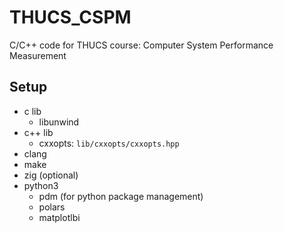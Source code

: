 # THUCS_CSPM

C/C++ code for THUCS course: Computer System Performance Measurement

## Setup

- c lib
  - libunwind
- c++ lib
  - cxxopts: `lib/cxxopts/cxxopts.hpp`
- clang
- make
- zig (optional)
- python3
  - pdm (for python package management)
  - polars
  - matplotlbi